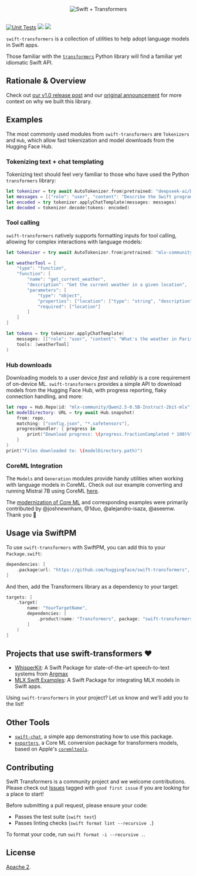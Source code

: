 <p align="center">
  <picture>
    <source media="(prefers-color-scheme: dark)" srcset="media/swift-t-banner.png">
    <source media="(prefers-color-scheme: light)" srcset="media/swift-t-banner.png">
    <img alt="Swift + Transformers" src="media/swift-t-banner.png" style="max-width: 100%;">
  </picture>
  <br/>
  <br/>
</p>

[![Unit Tests](https://github.com/huggingface/swift-transformers/actions/workflows/ci.yml/badge.svg)](https://github.com/huggingface/swift-transformers/actions/workflows/unit-tests.yml)
[![](https://img.shields.io/endpoint?url=https%3A%2F%2Fswiftpackageindex.com%2Fapi%2Fpackages%2Fhuggingface%2Fswift-transformers%2Fbadge%3Ftype%3Dswift-versions)](https://swiftpackageindex.com/huggingface/swift-transformers)
[![](https://img.shields.io/endpoint?url=https%3A%2F%2Fswiftpackageindex.com%2Fapi%2Fpackages%2Fhuggingface%2Fswift-transformers%2Fbadge%3Ftype%3Dplatforms)](https://swiftpackageindex.com/huggingface/swift-transformers)

`swift-transformers` is a collection of utilities to help adopt language models in Swift apps. 

Those familiar with the [`transformers`](https://github.com/huggingface/transformers) Python library will find a familiar yet idiomatic Swift API.

## Rationale & Overview

Check out [our v1.0 release post](https://huggingface.co/blog/swift-transformers) and our [original announcement](https://huggingface.co/blog/swift-coreml-llm) for more context on why we built this library.

## Examples

The most commonly used modules from `swift-transformers` are `Tokenizers` and `Hub`, which allow fast tokenization and
model downloads from the Hugging Face Hub.

### Tokenizing text + chat templating

Tokenizing text should feel very familiar to those who have used the Python `transformers` library:

```swift
let tokenizer = try await AutoTokenizer.from(pretrained: "deepseek-ai/DeepSeek-R1-Distill-Qwen-7B")
let messages = [["role": "user", "content": "Describe the Swift programming language."]]
let encoded = try tokenizer.applyChatTemplate(messages: messages)
let decoded = tokenizer.decode(tokens: encoded)
```


### Tool calling

`swift-transformers` natively supports formatting inputs for tool calling, allowing for complex interactions with language models:

```swift
let tokenizer = try await AutoTokenizer.from(pretrained: "mlx-community/Qwen2.5-7B-Instruct-4bit")

let weatherTool = [
    "type": "function",
    "function": [
        "name": "get_current_weather",
        "description": "Get the current weather in a given location",
        "parameters": [
            "type": "object",
            "properties": ["location": ["type": "string", "description": "City and state"]],
            "required": ["location"]
        ]
    ]
]

let tokens = try tokenizer.applyChatTemplate(
    messages: [["role": "user", "content": "What's the weather in Paris?"]],
    tools: [weatherTool]
)
```


### Hub downloads

Downloading models to a user device _fast_ and _reliably_ is a core requirement of on-device ML. `swift-transformers` provides a simple API to
download models from the Hugging Face Hub, with progress reporting, flaky connection handling, and more:

```swift
let repo = Hub.Repo(id: "mlx-community/Qwen2.5-0.5B-Instruct-2bit-mlx")
let modelDirectory: URL = try await Hub.snapshot(
    from: repo,
    matching: ["config.json", "*.safetensors"],
    progressHandler: { progress in
        print("Download progress: \(progress.fractionCompleted * 100)%")
    }
)
print("Files downloaded to: \(modelDirectory.path)")
```

### CoreML Integration

The `Models` and `Generation` modules provide handy utilities when working with language models in CoreML. Check out our
example converting and running Mistral 7B using CoreML [here](https://github.com/huggingface/swift-transformers/tree/main/Examples).

The [modernization of Core ML](https://github.com/huggingface/swift-transformers/pull/257) and corresponding examples were primarily contributed by @joshnewnham, @1duo, @alejandro-isaza, @aseemw. Thank you 🙏

## Usage via SwiftPM

To use `swift-transformers` with SwiftPM, you can add this to your `Package.swift`:

```swift
dependencies: [
    .package(url: "https://github.com/huggingface/swift-transformers", from: "0.1.17")
]
```

And then, add the Transformers library as a dependency to your target:

```swift
targets: [
    .target(
        name: "YourTargetName",
        dependencies: [
            .product(name: "Transformers", package: "swift-transformers")
        ]
    )
]
```

## Projects that use swift-transformers ❤️ 

- [WhisperKit](https://github.com/argmaxinc/WhisperKit): A Swift Package for state-of-the-art speech-to-text systems from [Argmax](https://github.com/argmaxinc)
- [MLX Swift Examples](https://github.com/ml-explore/mlx-swift-examples): A Swift Package for integrating MLX models in Swift apps.

Using `swift-transformers` in your project? Let us know and we'll add you to the list!

## Other Tools

- [`swift-chat`](https://github.com/huggingface/swift-chat), a simple app demonstrating how to use this package.
- [`exporters`](https://github.com/huggingface/exporters), a Core ML conversion package for transformers models, based on Apple's [`coremltools`](https://github.com/apple/coremltools).

## Contributing 

Swift Transformers is a community project and we welcome contributions. Please
check out [Issues](https://github.com/huggingface/swift-transformers/issues)
tagged with `good first issue` if you are looking for a place to start!

Before submitting a pull request, please ensure your code:

- Passes the test suite (`swift test`)
- Passes linting checks (`swift format lint --recursive .`)

To format your code, run `swift format -i --recursive .`.

## License

[Apache 2](LICENSE).


